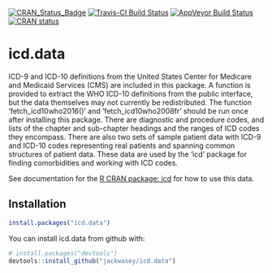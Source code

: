<!-- rmarkdown::render("README.Rmd") -->

<!-- README.md is generated from README.Rmd. Please edit that file -->

<!-- badges: start -->

[![CRAN\_Status\_Badge](http://www.r-pkg.org/badges/version/icd.data)](https://cran.r-project.org/package=icd.data)
[![Travis-CI Build
Status](https://travis-ci.org/jackwasey/icd.data.svg?branch=master)](https://travis-ci.org/jackwasey/icd.data)
[![AppVeyor Build
Status](https://ci.appveyor.com/api/projects/status/github/jackwasey/icd.data?branch=master&svg=true)](https://ci.appveyor.com/project/jackwasey/icd.data)
[![CRAN
status](https://www.r-pkg.org/badges/version/icd.data)](https://cran.r-project.org/package=icd.data)
<!-- badges: end -->

# icd.data

ICD-9 and ICD-10 definitions from the United States Center for Medicare
and Medicaid Services (CMS) are included in this package. A function is
provided to extract the WHO ICD-10 definitions from the public
interface, but the data themselves may not currently be redistributed.
The function ‘fetch\_icd10who2016()’ and ‘fetch\_icd10who2008fr’ should
be run once after installing this package. There are diagnostic and
procedure codes, and lists of the chapter and sub-chapter headings and
the ranges of ICD codes they encompass. There are also two sets of
sample patient data with ICD-9 and ICD-10 codes representing real
patients and spanning common structures of patient data. These data are
used by the ‘icd’ package for finding comorbidities and working with ICD
codes.

See documentation for the [R CRAN package:
icd](https://jackwasey.github.io/icd/) for how to use this data.

## Installation

``` r
install.packages("icd.data")
```

You can install icd.data from github with:

``` r
# install.packages("devtools")
devtools::install_github("jackwasey/icd.data")
```
